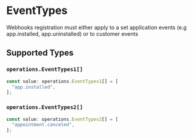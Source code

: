 # EventTypes

Webhooks registration must either apply to a set application events (e.g app.installed, app.uninstalled) or to customer events


## Supported Types

### `operations.EventTypes1[]`

```typescript
const value: operations.EventTypes1[] = [
  "app.installed",
];
```

### `operations.EventTypes2[]`

```typescript
const value: operations.EventTypes2[] = [
  "appointment.canceled",
];
```

